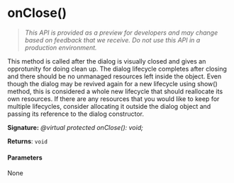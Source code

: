 # onClose()

> _This API is provided as a preview for developers and may change based on feedback that we receive.  Do not use this API in a production environment._

This method is called after the dialog is visually closed and gives an opprotunity for doing clean up. The dialog lifecycle completes after closing and there should be no unmanaged resources left inside the object. Even though the dialog may be revived again for a new lifecycle using show() method, this is considered a whole new lifecycle that should reallocate its own resources. If there are any resources that you would like to keep for multiple lifecycles, consider allocating it outside the dialog object and passing its reference to the dialog constructor.

**Signature:** _@virtual protected onClose(): void;_

**Returns**: `void`





#### Parameters
None


